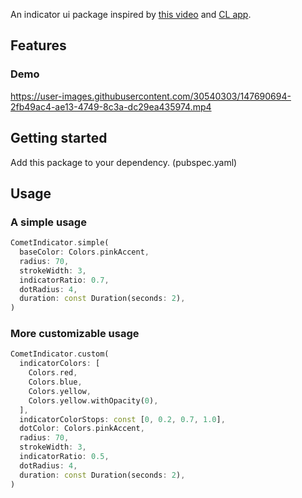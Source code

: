 An indicator ui package inspired by [this video](https://www.youtube.com/watch?v=zEqTjB-OJVI) and [CL app](https://apps.apple.com/jp/app/cl-%E3%82%B7%E3%83%BC%E3%82%A8%E3%83%AB/id1508298355).

## Features
### Demo
https://user-images.githubusercontent.com/30540303/147690694-2fb49ac4-ae13-4749-8c3a-dc29ea435974.mp4


## Getting started

Add this package to your dependency. (pubspec.yaml)

## Usage

### A simple usage

```dart
CometIndicator.simple(
  baseColor: Colors.pinkAccent,
  radius: 70,
  strokeWidth: 3,
  indicatorRatio: 0.7,
  dotRadius: 4,
  duration: const Duration(seconds: 2),
)
```

### More customizable usage

```dart
CometIndicator.custom(
  indicatorColors: [
    Colors.red,
    Colors.blue,
    Colors.yellow,
    Colors.yellow.withOpacity(0),
  ],
  indicatorColorStops: const [0, 0.2, 0.7, 1.0],
  dotColor: Colors.pinkAccent,
  radius: 70,
  strokeWidth: 3,
  indicatorRatio: 0.5,
  dotRadius: 4,
  duration: const Duration(seconds: 2),
)
```
